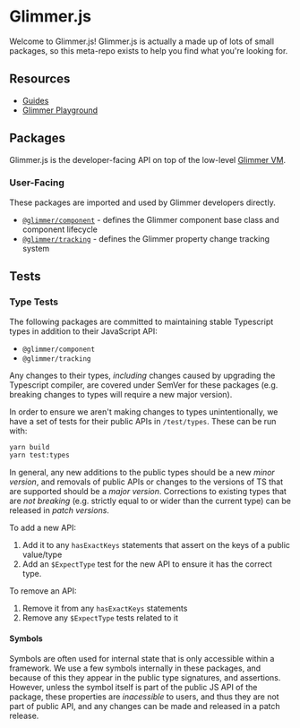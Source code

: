 # Glimmer.js

Welcome to Glimmer.js! Glimmer.js is actually a made up of lots of small
packages, so this meta-repo exists to help you find what you're looking for.

## Resources

- [Guides](https://github.com/glimmerjs/glimmer-experimental/blob/master/README.md)
- [Glimmer Playground](https://glimmerjs.github.io/glimmer-experimental/)

## Packages

Glimmer.js is the developer-facing API on top of the low-level [Glimmer VM](https://github.com/glimmerjs/glimmer-vm).

### User-Facing

These packages are imported and used by Glimmer developers directly.

- [`@glimmer/component`] - defines the Glimmer component base class and component lifecycle
- [`@glimmer/tracking`] - defines the Glimmer property change tracking system

[`@glimmer/component`]: https://github.com/glimmerjs/glimmer.js/tree/master/packages/%40glimmer/component
[`@glimmer/tracking`]: https://github.com/glimmerjs/glimmer.js/tree/master/packages/%40glimmer/tracking

## Tests

### Type Tests

The following packages are committed to maintaining stable Typescript types in
addition to their JavaScript API:

* `@glimmer/component`
* `@glimmer/tracking`

Any changes to their types, _including_ changes caused by upgrading the
Typescript compiler, are covered under SemVer for these packages (e.g. breaking
changes to types will require a new major version).

In order to ensure we aren't making changes to types unintentionally, we have a
set of tests for their public APIs in `/test/types`. These can be run with:

```sh
yarn build
yarn test:types
```

In general, any new additions to the public types should be a new _minor version_,
and removals of public APIs or changes to the versions of TS that are supported
should be a _major version_. Corrections to existing types that are
_not breaking_ (e.g. strictly equal to or wider than the current type) can be
released in _patch versions_.

To add a new API:

1. Add it to any `hasExactKeys` statements that assert on the keys of a public
   value/type
2. Add an `$ExpectType` test for the new API to ensure it has the correct type.

To remove an API:

1. Remove it from any `hasExactKeys` statements
2. Remove any `$ExpectType` tests related to it

#### Symbols

Symbols are often used for internal state that is only accessible within a
framework. We use a few symbols internally in these packages, and because of
this they appear in the public type signatures, and assertions. However, unless
the symbol itself is part of the public JS API of the package, these properties
are _inacessible_ to users, and thus they are not part of public API, and any
changes can be made and released in a patch release.
